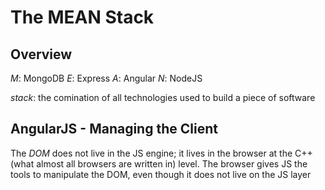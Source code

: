 # The MEAN Stack

## Overview
*M*: MongoDB
*E*: Express
*A*: Angular
*N*: NodeJS

*stack*: the comination of all technologies used to build a piece of software

## AngularJS - Managing the Client
The *DOM* does not live in the JS engine; it lives in the browser at the C++ (what almost all browsers are written in) level. The browser gives JS the tools to manipulate the DOM, even though it does not live on the JS layer